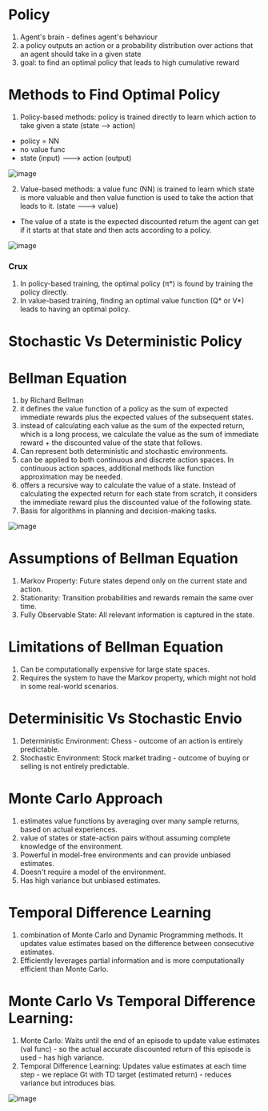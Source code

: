 
# Policy

1. Agent's brain - defines agent's behaviour
2. a policy outputs an action or a probability distribution over actions that an agent should take in a given state
3. goal: to find an optimal policy that leads to high cumulative reward

# Methods to Find Optimal Policy

1. Policy-based methods: policy is trained directly to learn which action to take given a state    (state --> action)
- policy = NN
- no value func
- state (input) ---> action (output)

![image](https://github.com/DrishtiShrrrma/deepmindxhuggingface-RL/assets/129742046/c93991a8-d901-4d58-8bbb-261c1f965066)


2. Value-based methods: a value func (NN) is trained to learn which state is more valuable and then value function is used to take the action that leads to it. (state ---> value)
- The value of a state is the expected discounted return the agent can get if it starts at that state and then acts according to a policy.


![image](https://github.com/DrishtiShrrrma/deepmindxhuggingface-RL/assets/129742046/ba662aa0-43e2-488e-8aac-c35152b69366)

### Crux

1. In policy-based training, the optimal policy (π*) is found by training the policy directly.
2. In value-based training, finding an optimal value function (Q* or V*) leads to having an optimal policy.

# Stochastic Vs Deterministic Policy


# Bellman Equation

1. by Richard Bellman
2. it defines the value function of a policy as the sum of expected immediate rewards plus the expected values of the subsequent states.
3. instead of calculating each value as the sum of the expected return, which is a long process, we calculate the value as the sum of immediate reward + the discounted value of the state that follows.
4. Can represent both deterministic and stochastic environments.
5. can be applied to both continuous and discrete action spaces. In continuous action spaces, additional methods like function approximation may be needed.
6. offers a recursive way to calculate the value of a state. Instead of calculating the expected return for each state from scratch, it considers the immediate reward plus the discounted value of the following state. 
7. Basis for algorithms in planning and decision-making tasks.

![image](https://github.com/DrishtiShrrrma/deepmindxhuggingface-RL/assets/129742046/1a1b759f-0fa0-4a46-ae7b-1cdbe17c5ccb)

# Assumptions of Bellman Equation

1. Markov Property: Future states depend only on the current state and action.
2. Stationarity: Transition probabilities and rewards remain the same over time.
3. Fully Observable State: All relevant information is captured in the state.

# Limitations of Bellman Equation

1. Can be computationally expensive for large state spaces.
2. Requires the system to have the Markov property, which might not hold in some real-world scenarios.

# Determinisitic Vs Stochastic Envio

1. Deterministic Environment: Chess - outcome of an action is entirely predictable.
2. Stochastic Environment: Stock market trading -  outcome of buying or selling is not entirely predictable.

# Monte Carlo Approach

1. estimates value functions by averaging over many sample returns, based on actual experiences.
2. value of states or state-action pairs without assuming complete knowledge of the environment.
3. Powerful in model-free environments and can provide unbiased estimates.
4. Doesn't require a model of the environment.
5. Has high variance but unbiased estimates.

# Temporal Difference Learning

1. combination of Monte Carlo and Dynamic Programming methods. It updates value estimates based on the difference between consecutive estimates.
2. Efficiently leverages partial information and is more computationally efficient than Monte Carlo.

# Monte Carlo Vs Temporal Difference Learning:

1. Monte Carlo: Waits until the end of an episode to update value estimates (val func) - so the actual accurate discounted return of this episode is used - has high variance.
2. Temporal Difference Learning: Updates value estimates at each time step - we replace Gt with TD target (estimated return) - reduces variance but introduces bias.


![image](https://github.com/DrishtiShrrrma/deepmindxhuggingface-RL/assets/129742046/4f0ec64d-fb31-4ec4-b67a-216ddc3a1399)
